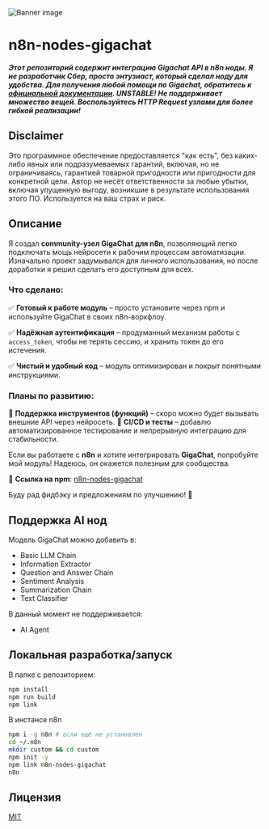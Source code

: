 ![Banner image](https://user-images.githubusercontent.com/10284570/173569848-c624317f-42b1-45a6-ab09-f0ea3c247648.png)

# n8n-nodes-gigachat

**_Этот репозиторий содержит интеграцию Gigachat API в n8n ноды. Я не разработчик Сбер, просто энтузиаст, который сделал ноду для удобства. Для получения любой помощи по Gigachat, обратитесь к [официальной документации](https://developers.sber.ru/dev). UNSTABLE! Не поддерживает множество вещей. Воспользуйтесь HTTP Request узлами для более гибкой реализации!_**

## Disclaimer

Это программное обеспечение предоставляется "как есть", без каких-либо явных или подразумеваемых гарантий, включая, но не ограничиваясь, гарантией товарной пригодности или пригодности для конкретной цели. Автор не несёт ответственности за любые убытки, включая упущенную выгоду, возникшие в результате использования этого ПО. Используется на ваш страх и риск.

## Описание

Я создал **community-узел GigaChat для n8n**, позволяющий легко подключать мощь нейросети к рабочим процессам автоматизации. Изначально проект задумывался для личного использования, но после доработки я решил сделать его доступным для всех.

### Что сделано:

✅ **Готовый к работе модуль** – просто установите через npm и используйте GigaChat в своих n8n-воркфлоу.

✅ **Надёжная аутентификация** – продуманный механизм работы с `access_token`, чтобы не терять сессию, и хранить токен до его истечения.

✅ **Чистый и удобный код** – модуль оптимизирован и покрыт понятными инструкциями.

### Планы по развитию:

🔧 **Поддержка инструментов (функций)** – скоро можно будет вызывать внешние API через нейросеть.
🔧 **CI/CD и тесты** – добавлю автоматизированное тестирование и непрерывную интеграцию для стабильности.

Если вы работаете с **n8n** и хотите интегрировать **GigaChat**, попробуйте мой модуль! Надеюсь, он окажется полезным для сообщества.

📌 **Ссылка на npm**: [n8n-nodes-gigachat](https://www.npmjs.com/package/n8n-nodes-gigachat)

Буду рад фидбэку и предложениям по улучшению! 🚀

## Поддержка AI нод

Модель GigaChat можно добавить в:

- Basic LLM Chain
- Information Extractor
- Question and Answer Chain
- Sentiment Analysis
- Summarization Chain
- Text Classifier

В данный момент не поддерживается:

- AI Agent

## Локальная разработка/запуск

В папке с репозиторием:

```bash
npm install
npm run build
npm link
```

В инстансе n8n

```bash
npm i -g n8n # если ещё не установлен
cd ~/.n8n
mkdir custom && cd custom
npm init -y
npm link n8n-nodes-gigachat
n8n
```

## Лицензия

[MIT](https://github.com/n8n-io/n8n-nodes-starter/blob/master/LICENSE.md)
